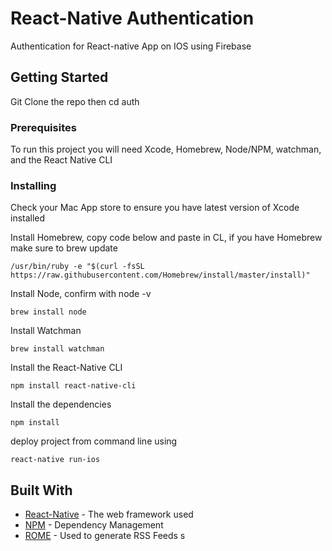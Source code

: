 # React-Native Authentication

Authentication for React-native App on IOS using Firebase

## Getting Started

Git Clone the repo then cd auth

### Prerequisites

To run this project you will need Xcode, Homebrew, Node/NPM, watchman, and the React Native CLI


### Installing

Check your Mac App store to ensure you have latest version of Xcode installed


Install Homebrew, copy code below and paste in CL, if you have Homebrew make sure to brew update

```
/usr/bin/ruby -e "$(curl -fsSL https://raw.githubusercontent.com/Homebrew/install/master/install)"
```

Install Node, confirm with node -v

```
brew install node
```

Install Watchman

```
brew install watchman
```

Install the React-Native CLI

```
npm install react-native-cli
```

Install the dependencies

```
npm install
```

deploy project from command line using

```
react-native run-ios
```

## Built With

* [React-Native](https://facebook.github.io/react-native/) - The web framework used
* [NPM](https://www.npmjs.com/get-npm) - Dependency Management
* [ROME](https://rometools.github.io/rome/) - Used to generate RSS Feeds
s
